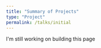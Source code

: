 ```yaml
---
title: "Summary of Projects"
type: "Project"
permalink: /talks/initial
---
```


I'm still working on  building this page


